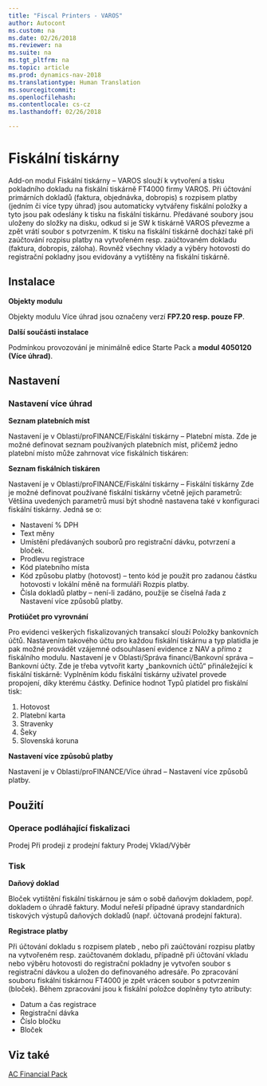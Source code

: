 ```yaml
---
title: "Fiscal Printers - VAROS"
author: Autocont
ms.custom: na
ms.date: 02/26/2018
ms.reviewer: na
ms.suite: na
ms.tgt_pltfrm: na
ms.topic: article
ms.prod: dynamics-nav-2018
ms.translationtype: Human Translation
ms.sourcegitcommit: 
ms.openlocfilehash: 
ms.contentlocale: cs-cz
ms.lasthandoff: 02/26/2018

---
```


# <a name="ac-fp-fiscal-printers"></a>Fiskální tiskárny
Add-on modul Fiskální tiskárny – VAROS slouží k vytvoření a tisku pokladního dokladu na fiskální tiskárně FT4000 firmy VAROS.
Při účtování primárních dokladů (faktura, objednávka, dobropis) s rozpisem platby (jedním či více typy úhrad) jsou automaticky vytvářeny fiskální položky a tyto jsou pak odeslány k tisku na fiskální tiskárnu. Předávané soubory jsou uloženy do složky na disku, odkud si je SW k tiskárně VAROS převezme a zpět vrátí soubor s potvrzením. 
K tisku na fiskální tiskárně dochází také při zaúčtování rozpisu platby na vytvořeném resp. zaúčtovaném dokladu (faktura, dobropis, záloha).
Rovněž všechny vklady a výběry hotovosti do registrační pokladny jsou evidovány a vytištěny na fiskální tiskárně.

## Instalace

**Objekty modulu**

Objekty modulu Více úhrad jsou označeny verzí **FP7.20 resp. pouze FP**.

**Další součásti instalace**

Podmínkou provozování je minimálně edice Starte Pack a **modul 4050120 (Více úhrad)**.

## Nastavení

### Nastavení více úhrad

**Seznam platebních míst**

Nastavení je v Oblasti/proFINANCE/Fiskální tiskárny – Platební místa.
Zde je možné definovat seznam používaných platebních míst, přičemž jedno platební místo může zahrnovat více fiskálních tiskáren: 

**Seznam fiskálních tiskáren**

Nastavení je v Oblasti/proFINANCE/Fiskální tiskárny – Fiskální tiskárny
Zde je možné definovat používané fiskální tiskárny včetně jejich parametrů: 
Většina uvedených parametrů musí být shodně nastavena také v konfiguraci fiskální tiskárny. Jedná se o:
* Nastavení % DPH
* Text měny
* Umístění předávaných souborů pro registrační dávku, potvrzení a bloček.
* Prodlevu registrace
* Kód platebního místa
* Kód způsobu platby (hotovost) – tento kód je použit pro zadanou částku hotovosti v lokální měně na formuláři Rozpis platby.
* Čísla dokladů platby – není-li zadáno, použije se číselná řada z Nastavení více způsobů platby.

**Protiúčet pro vyrovnání**

Pro evidenci veškerých fiskalizovaných transakcí slouží Položky bankovních účtů. Nastavením takového účtu 
pro každou fiskální tiskárnu a typ platidla je pak možné provádět vzájemné odsouhlasení evidence z NAV a přímo z fiskálního modulu.
Nastavení je v Oblasti/Správa financí/Bankovní správa – Bankovní účty.
Zde je třeba vytvořit karty „bankovních účtů“ přináležející k fiskální tiskárně:
Vyplněním kódu fiskální tiskárny uživatel provede propojení, díky kterému částky.
Definice hodnot Typů platidel pro fiskální tisk:
1.	Hotovost
2.	Platební karta
3.	Stravenky
4.	Šeky
5.	Slovenská koruna

**Nastavení více způsobů platby**

Nastavení je v Oblasti/proFINANCE/Více úhrad – Nastavení více způsobů platby.

## Použití

### Operace podláhající fiskalizaci

Prodej
Při prodeji z prodejní faktury 
Prodej
Vklad/Výběr

### Tisk

**Daňový doklad**

Bloček vytištění fiskální tiskárnou je sám o sobě daňovým dokladem, popř. dokladem o úhradě faktury.
Modul neřeší případné úpravy standardních tiskových výstupů daňových dokladů (např. účtovaná prodejní faktura).

**Registrace platby**

Při účtování dokladu s rozpisem plateb , nebo při zaúčtování rozpisu platby na vytvořeném resp. zaúčtovaném dokladu, případně při účtování vkladu nebo výběru hotovosti do registrační pokladny je vytvořen soubor s registrační dávkou a uložen do definovaného adresáře.
Po zpracování souboru fiskální tiskárnou FT4000 je zpět vrácen soubor s potvrzením (bloček). 
Během zpracování jsou k fiskální položce doplněny tyto atributy:
* Datum a čas registrace	
* Registrační dávka
* Číslo bločku	
* Bloček


## <a name="see-also"></a>Viz také  
[AC Financial Pack](ac-fp-financial-pack.md)  